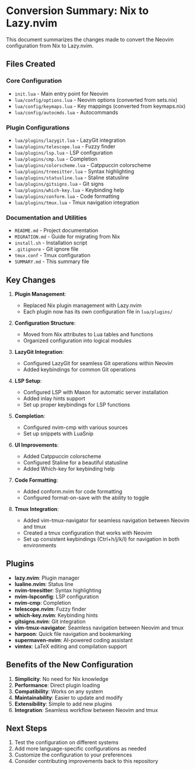 # Conversion Summary: Nix to Lazy.nvim

This document summarizes the changes made to convert the Neovim configuration from Nix to Lazy.nvim.

## Files Created

### Core Configuration

- `init.lua` - Main entry point for Neovim
- `lua/config/options.lua` - Neovim options (converted from sets.nix)
- `lua/config/keymaps.lua` - Key mappings (converted from keymaps.nix)
- `lua/config/autocmds.lua` - Autocommands

### Plugin Configurations

- `lua/plugins/lazygit.lua` - LazyGit integration
- `lua/plugins/telescope.lua` - Fuzzy finder
- `lua/plugins/lsp.lua` - LSP configuration
- `lua/plugins/cmp.lua` - Completion
- `lua/plugins/colorscheme.lua` - Catppuccin colorscheme
- `lua/plugins/treesitter.lua` - Syntax highlighting
- `lua/plugins/statusline.lua` - Staline statusline
- `lua/plugins/gitsigns.lua` - Git signs
- `lua/plugins/which-key.lua` - Keybinding help
- `lua/plugins/conform.lua` - Code formatting
- `lua/plugins/tmux.lua` - Tmux navigation integration

### Documentation and Utilities

- `README.md` - Project documentation
- `MIGRATION.md` - Guide for migrating from Nix
- `install.sh` - Installation script
- `.gitignore` - Git ignore file
- `tmux.conf` - Tmux configuration
- `SUMMARY.md` - This summary file

## Key Changes

1. **Plugin Management**:
   - Replaced Nix plugin management with Lazy.nvim
   - Each plugin now has its own configuration file in `lua/plugins/`

2. **Configuration Structure**:
   - Moved from Nix attributes to Lua tables and functions
   - Organized configuration into logical modules

3. **LazyGit Integration**:
   - Configured LazyGit for seamless Git operations within Neovim
   - Added keybindings for common Git operations

4. **LSP Setup**:
   - Configured LSP with Mason for automatic server installation
   - Added inlay hints support
   - Set up proper keybindings for LSP functions

5. **Completion**:
   - Configured nvim-cmp with various sources
   - Set up snippets with LuaSnip

6. **UI Improvements**:
   - Added Catppuccin colorscheme
   - Configured Staline for a beautiful statusline
   - Added Which-key for keybinding help

7. **Code Formatting**:
   - Added conform.nvim for code formatting
   - Configured format-on-save with the ability to toggle

8. **Tmux Integration**:
   - Added vim-tmux-navigator for seamless navigation between Neovim and tmux
   - Created a tmux configuration that works with Neovim
   - Set up consistent keybindings (Ctrl+h/j/k/l) for navigation in both environments

## Plugins

- **lazy.nvim**: Plugin manager
- **lualine.nvim**: Status line
- **nvim-treesitter**: Syntax highlighting
- **nvim-lspconfig**: LSP configuration
- **nvim-cmp**: Completion
- **telescope.nvim**: Fuzzy finder
- **which-key.nvim**: Keybinding hints
- **gitsigns.nvim**: Git integration
- **vim-tmux-navigator**: Seamless navigation between Neovim and tmux
- **harpoon**: Quick file navigation and bookmarking
- **supermaven-nvim**: AI-powered coding assistant
- **vimtex**: LaTeX editing and compilation support

## Benefits of the New Configuration

1. **Simplicity**: No need for Nix knowledge
2. **Performance**: Direct plugin loading
3. **Compatibility**: Works on any system
4. **Maintainability**: Easier to update and modify
5. **Extensibility**: Simple to add new plugins
6. **Integration**: Seamless workflow between Neovim and tmux

## Next Steps

1. Test the configuration on different systems
2. Add more language-specific configurations as needed
3. Customize the configuration to your preferences
4. Consider contributing improvements back to this repository 